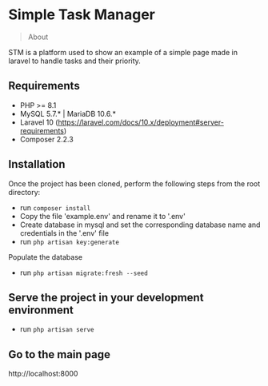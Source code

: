 # Simple Task Manager

> About

STM is a platform used to show an example of a simple page made in laravel to handle tasks and their priority.

## Requirements
- PHP >= 8.1
- MySQL 5.7.* | MariaDB 10.6.*
- Laravel 10 (https://laravel.com/docs/10.x/deployment#server-requirements)
- Composer 2.2.3

## Installation

Once the project has been cloned, perform the following steps from the root directory:
- run `composer install`
- Copy the file 'example.env' and rename it to '.env'
- Create database in mysql and set the corresponding database name and credentials in the '.env' file
- run `php artisan key:generate`

Populate the database
- run `php artisan migrate:fresh --seed`

## Serve the project in your development environment

- run `php artisan serve`

## Go to the main page

http://localhost:8000